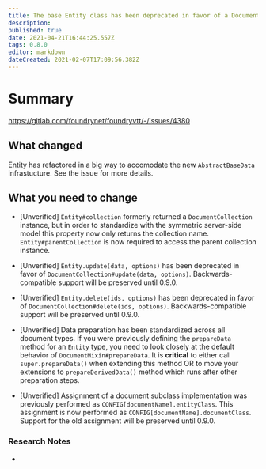 ```yaml
---
title: The base Entity class has been deprecated in favor of a DocumentMixin combined with AbstractBaseDocument class definitions.
description: 
published: true
date: 2021-04-21T16:44:25.557Z
tags: 0.8.0
editor: markdown
dateCreated: 2021-02-07T17:09:56.382Z
---
```


# Summary
https://gitlab.com/foundrynet/foundryvtt/-/issues/4380

## What changed

Entity has refactored in a big way to accomodate the new `AbstractBaseData` infrastucture. See the issue for more details.

## What you need to change

- [Unverified] `Entity#collection` formerly returned a `DocumentCollection` instance, but in order to standardize with the symmetric server-side model this property now only returns the collection name. `Entity#parentCollection` is now required to access the parent collection instance.


- [Unverified] `Entity.update(data, options)` has been deprecated in favor of `DocumentCollection#update(data, options)`. Backwards-compatible support will be preserved until 0.9.0.

- [Unverified] `Entity.delete(ids, options)` has been deprecated in favor of `DocumentCollection#delete(ids, options)`. Backwards-compatible support will be preserved until 0.9.0.

- [Unverified] Data preparation has been standardized across all document types. If you were previously defining the `prepareData` method for an `Entity` type, you need to look closely at the default behavior of `DocumentMixin#prepareData`. It is **critical** to either call `super.prepareData()` when extending this method OR to move your extensions to `prepareDerivedData()` method which runs after other preparation steps.


- [Unverified] Assignment of a document subclass implementation was previously performed as `CONFIG[documentName].entityClass`. This assignment is now performed as `CONFIG[documentName].documentClass`. Support for the old assignment will be preserved until 0.9.0.

### Research Notes

- 